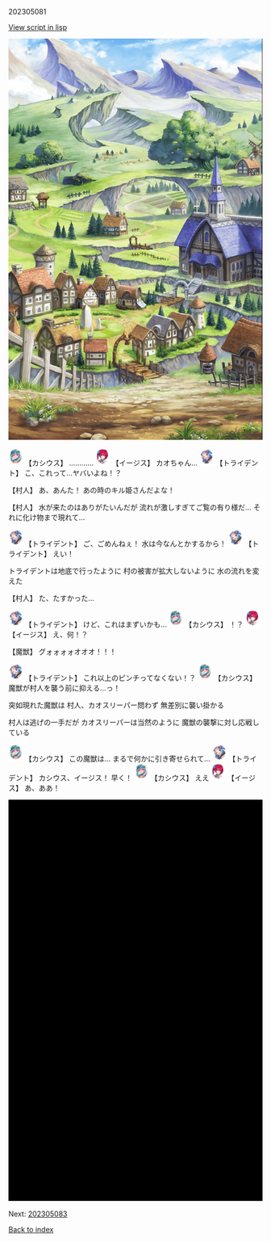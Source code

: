 202305081

[View script in lisp](../scripts/202305081.txt)

![004_outland.png](../images/backgrounds/004_outland.png)

<img src="../images/units/6303121.png" alt="6303121.png" height="34"/>
【カシウス】
…………

<img src="../images/units/52000111.png" alt="52000111.png" height="34"/>
【イージス】
カオちゃん…

<img src="../images/units/300231.png" alt="300231.png" height="34"/>
【トライデント】
こ、これって…ヤバいよね！？

【村人】
あ、あんた！
あの時のキル姫さんだよな！

【村人】
水が来たのはありがたいんだが
流れが激しすぎてご覧の有り様だ…
それに化け物まで現れて…

<img src="../images/units/300231.png" alt="300231.png" height="34"/>
【トライデント】
ご、ごめんねぇ！
水は今なんとかするから！

<img src="../images/units/300231.png" alt="300231.png" height="34"/>
【トライデント】
えい！

トライデントは地底で行ったように
村の被害が拡大しないように
水の流れを変えた

【村人】
た、たすかった…

<img src="../images/units/300231.png" alt="300231.png" height="34"/>
【トライデント】
けど、これはまずいかも…

<img src="../images/units/6303121.png" alt="6303121.png" height="34"/>
【カシウス】
！？

<img src="../images/units/52000111.png" alt="52000111.png" height="34"/>
【イージス】
え、何！？

【魔獣】
グォォォォオオオ！！！

<img src="../images/units/300231.png" alt="300231.png" height="34"/>
【トライデント】
これ以上のピンチってなくない！？

<img src="../images/units/6303121.png" alt="6303121.png" height="34"/>
【カシウス】
魔獣が村人を襲う前に抑える…っ！

突如現れた魔獣は
村人、カオスリーパー問わず
無差別に襲い掛かる

村人は逃げの一手だが
カオスリーパーは当然のように
魔獣の襲撃に対し応戦している

<img src="../images/units/6303121.png" alt="6303121.png" height="34"/>
【カシウス】
この魔獣は…
まるで何かに引き寄せられて…

<img src="../images/units/300231.png" alt="300231.png" height="34"/>
【トライデント】
カシウス、イージス！
早く！

<img src="../images/units/6303121.png" alt="6303121.png" height="34"/>
【カシウス】
ええ

<img src="../images/units/52000111.png" alt="52000111.png" height="34"/>
【イージス】
あ、ああ！

![bg_black.png](../images/backgrounds/bg_black.png)


Next: [202305083](202305083.md)

[Back to index](index.md)
